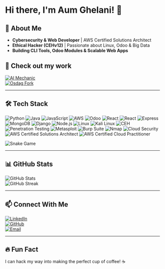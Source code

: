 # Hi there, I'm Aum Ghelani! 👋

## 🚀 About Me  
- **Cybersecurity & Web Developer** | AWS Certified Solutions Architect  
- **Ethical Hacker (CEHv12)** | Passionate about Linux, Odoo & Big Data  
- **Building CLI Tools, Odoo Modules & Scalable Web Apps**  

## 🔗 Check out my work  
[![AI Mechanic](https://img.shields.io/badge/AI%20Mechanic-Website-blue?style=for-the-badge)](https://ai-mechanic.vercel.app/)  
[![Osdag Fork](https://img.shields.io/badge/Osdag%20Fork-GitHub-black?style=for-the-badge&logo=github)](https://github.com/aumghelani/Osdag)  

---

## 🛠️ Tech Stack  


![Python](https://img.shields.io/badge/python-%233776AB.svg?style=for-the-badge&logo=python&logoColor=white)   ![Java](https://img.shields.io/badge/java-%23ED8B00.svg?style=for-the-badge&logo=openjdk&logoColor=white)   ![JavaScript](https://img.shields.io/badge/javascript-%23F7DF1E.svg?style=for-the-badge&logo=javascript&logoColor=black)   ![AWS](https://img.shields.io/badge/AWS-%23FF9900.svg?style=for-the-badge&logo=amazonaws&logoColor=white)  ![Odoo](https://img.shields.io/badge/Odoo-%23781F1F.svg?style=for-the-badge&logo=odoo&logoColor=white) ![React](https://img.shields.io/badge/react-%2361DAFB.svg?style=for-the-badge&logo=react&logoColor=black) ![React](https://img.shields.io/badge/react-%2361DAFB.svg?style=for-the-badge&logo=react&logoColor=black)  ![Express](https://img.shields.io/badge/express-%23000000.svg?style=for-the-badge&logo=express&logoColor=white)  ![MongoDB](https://img.shields.io/badge/mongodb-%2347A248.svg?style=for-the-badge&logo=mongodb&logoColor=white)  ![Django](https://img.shields.io/badge/django-%23092E20.svg?style=for-the-badge&logo=django&logoColor=white)  ![Node.js](https://img.shields.io/badge/node.js-%23339933.svg?style=for-the-badge&logo=node.js&logoColor=white) ![Linux](https://img.shields.io/badge/Linux-%23FCC624.svg?style=for-the-badge&logo=linux&logoColor=black)   ![Kali Linux](https://img.shields.io/badge/Kali_Linux-%230557a5.svg?style=for-the-badge&logo=kalilinux&logoColor=white)   ![CEH](https://img.shields.io/badge/CEH-%23A100FF.svg?style=for-the-badge&logo=ceh&logoColor=white)   ![Penetration Testing](https://img.shields.io/badge/Penetration_Testing-%23D32F2F.svg?style=for-the-badge&logo=security&logoColor=white)   ![Metasploit](https://img.shields.io/badge/Metasploit-%230056b3.svg?style=for-the-badge&logo=metasploit&logoColor=white)   ![Burp Suite](https://img.shields.io/badge/Burp_Suite-%23FF6F00.svg?style=for-the-badge&logo=burpsuite&logoColor=white)   ![Nmap](https://img.shields.io/badge/Nmap-%230073c6.svg?style=for-the-badge&logo=nmap&logoColor=white)   ![Cloud Security](https://img.shields.io/badge/Cloud_Security-%2300A8E1.svg?style=for-the-badge&logo=cloudsecurity&logoColor=white)   ![AWS Certified Solutions Architect](https://img.shields.io/badge/AWS_Solutions_Architect-%23FF9900.svg?style=for-the-badge&logo=amazonaws&logoColor=white)   ![AWS Certified Cloud Practitioner](https://img.shields.io/badge/AWS_Cloud_Practitioner-%23FF9900.svg?style=for-the-badge&logo=amazonaws&logoColor=white) 
  
![Snake Game](https://github.com/your-username/your-username/blob/output/github-contribution-grid-snake.svg)

---

## 📊 GitHub Stats  
![GitHub Stats](https://github-readme-stats.vercel.app/api?username=aumghelani&show_icons=true&theme=react&hide_border=true&count_private=true)  
![GitHub Streak](https://github-readme-streak-stats.herokuapp.com/?user=aumghelani&theme=react&hide_border=true)  

---

## 📫 Connect With Me  
[![LinkedIn](https://img.shields.io/badge/LinkedIn-%230077B5.svg?style=for-the-badge&logo=linkedin&logoColor=white)](https://www.linkedin.com/in/aumghelani)  
[![GitHub](https://img.shields.io/badge/GitHub-%23181717.svg?style=for-the-badge&logo=github&logoColor=white)](https://github.com/aumghelani)  
[![Email](https://img.shields.io/badge/Email-%23D14836.svg?style=for-the-badge&logo=gmail&logoColor=white)](mailto:your-email@example.com)  

---

## 🔥 Fun Fact  
I can hack my way into making the perfect cup of coffee! ☕  
